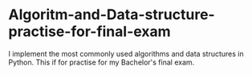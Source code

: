 # Algoritm-and-Data-structure-practise-for-final-exam
I implement the most commonly used algorithms and data structures in Python. This if for practise for my Bachelor's final exam. 
